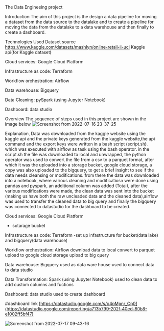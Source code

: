 The Data Engineeing project 

Introduction
  The aim of this project is the design a data pipeline for moving a dataset from the data source to the datalake and to create a pipeline for moving the data from the datalake to a data warehouse and then finally to create a dashboard.

Technologies Used 
Dataset source 
https://www.kaggle.com/datasets/mashlyn/online-retail-ii-uci
Kaggle api(for Kaggle dataset)

Cloud services: Google Cloud Platform

Infrastructure as code: Terraform 

Workflow orchestration: Airflow

Data warehouse: Bigquery

Data Cleaning: pySpark (using Jupyter Notebook)

Dashboard: data studio

Overview
  The sequence of steps used in this project are shown in the image below 
![Screenshot from 2022-07-16 23-37-25](https://user-images.githubusercontent.com/74934494/179567939-74a122e6-df54-4323-940d-d0eb300ff1ee.png)


Explanation,
Data was downloaded from the kaggle website using the kaggle api and the private keys generated from the kaggle website,the api command and the export keys were written in a bash script (script.sh). which was executed with airflow as task using the bash operator. in the script.sh the file was downloaded to local and unwrapped, the python operator was used to convert the file from a csv to a parquet format, after which it was the uploaded into a storage bucket, google cloud storage, a copy was also uploaded to the bigquery, to get a brief insight to see if the data needs cleansing or modifications. from there the data was downloaded into a notebook, where various cleaning and modificatiosn were done using pandas and pyspark, an additional column was added (Total), after the various modifications were made, the clean data was sent into the bucket (making us have both the raw uncleaded data and the cleaned data),airflow was used to transfer the cleaned data to big query and finally the bigquery was connected to datastudio for the dashboard to be created.


Cloud services: Google Cloud Platform
- sotarage bucket 

Infrastructure as code: Terraform 
-set up infastructure  for bucket(data lake) and bigquery(data warehouse)


Workflow orchestration: Airflow
download data to local
convert to parquet
upload to google cloud storage 
upload to big query 

Data warehouse: Bigquery
used as data ware house 
used to connect data to data studio

Data Transformation: Spark (using Jupyter Notebook)
used to clean data
to add custom columns and fuctions


Dashboard: data studio
used to create dashboard 

#dashboard link 
[https://datastudio.google.com/s/o4pMpnr_Cp0](https://datastudio.google.com/reporting/a713b799-202f-40ed-80b8-e1002ff5bf47)

![Screenshot from 2022-07-17 09-43-16](https://user-images.githubusercontent.com/74934494/179569709-abd7c1ee-c01d-4de5-aea5-923d2af0bbc5.png)


